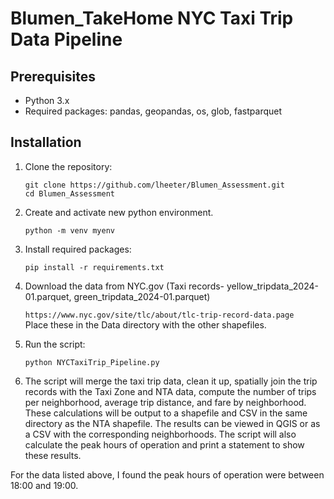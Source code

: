 # Blumen_TakeHome NYC Taxi Trip Data Pipeline

## Prerequisites
- Python 3.x
- Required packages: pandas, geopandas, os, glob, fastparquet

## Installation

1. Clone the repository:

   `git clone https://github.com/lheeter/Blumen_Assessment.git`  
   `cd Blumen_Assessment`
   
2. Create and activate new python environment.
   
   `python -m venv myenv`

3. Install required packages:
   
   `pip install -r requirements.txt`

4. Download the data from NYC.gov (Taxi records- yellow_tripdata_2024-01.parquet, green_tripdata_2024-01.parquet)
   
   `https://www.nyc.gov/site/tlc/about/tlc-trip-record-data.page`  
   Place these in the Data directory with the other shapefiles.
   
5. Run the script:  

   `python NYCTaxiTrip_Pipeline.py`

6. The script will merge the taxi trip data, clean it up, spatially join the trip records with the Taxi Zone and NTA data, compute the number of trips per neighborhood, average trip distance, and fare by neighborhood. These calculations will be output to a shapefile and CSV in the same directory as the NTA shapefile. The results can be viewed in QGIS or as a CSV with the corresponding neighborhoods.
The script will also calculate the peak hours of operation and print a statement to show these results. 

For the data listed above, I found the peak hours of operation were between 18:00 and 19:00.
